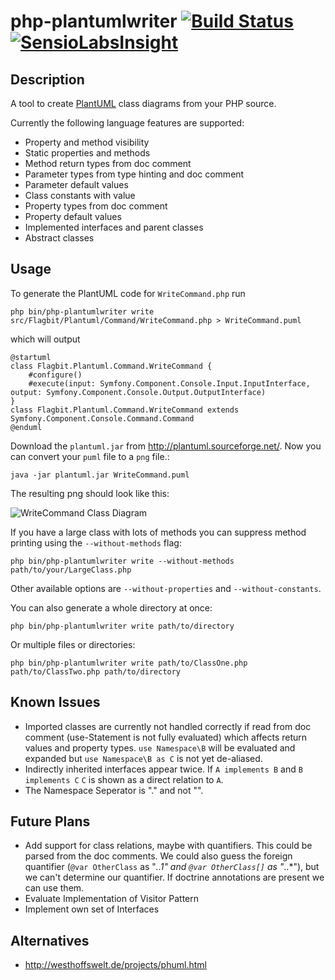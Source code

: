 php-plantumlwriter [![Build Status](https://travis-ci.org/davidfuhr/php-plantumlwriter.png?branch=master)](https://travis-ci.org/davidfuhr/php-plantumlwriter) [![SensioLabsInsight](https://insight.sensiolabs.com/projects/ec51fd8d-6505-45ec-af41-7cb70ce1d89c/mini.png)](https://insight.sensiolabs.com/projects/ec51fd8d-6505-45ec-af41-7cb70ce1d89c)
==================

Description
-----------

A tool to create [PlantUML](http://plantuml.sourceforge.net/) class diagrams from your PHP source.

Currently the following language features are supported:

- Property and method visibility
- Static properties and methods
- Method return types from doc comment
- Parameter types from type hinting and doc comment
- Parameter default values
- Class constants with value
- Property types from doc comment
- Property default values
- Implemented interfaces and parent classes
- Abstract classes

Usage
-----

To generate the PlantUML code for `WriteCommand.php` run

    php bin/php-plantumlwriter write src/Flagbit/Plantuml/Command/WriteCommand.php > WriteCommand.puml

which will output

    @startuml
    class Flagbit.Plantuml.Command.WriteCommand {
        #configure()
        #execute(input: Symfony.Component.Console.Input.InputInterface, output: Symfony.Component.Console.Output.OutputInterface)
    }
    class Flagbit.Plantuml.Command.WriteCommand extends Symfony.Component.Console.Command.Command
    @enduml

Download the `plantuml.jar` from http://plantuml.sourceforge.net/. Now you can convert your `puml` file to a `png` file.:

    java -jar plantuml.jar WriteCommand.puml

The resulting png should look like this:

![WriteCommand Class Diagram](http://davidfuhr.github.io/php-plantumlwriter/img/WriteCommand.png)

If you have a large class with lots of methods you can suppress method printing using the `--without-methods` flag:

    php bin/php-plantumlwriter write --without-methods path/to/your/LargeClass.php

Other available options are `--without-properties` and `--without-constants`.

You can also generate a whole directory at once:

    php bin/php-plantumlwriter write path/to/directory

Or multiple files or directories:

    php bin/php-plantumlwriter write path/to/ClassOne.php path/to/ClassTwo.php path/to/directory

Known Issues
------------

- Imported classes are currently not handled correctly if read from doc comment
  (use-Statement is not fully evaluated) which affects return values and property
  types. `use Namespace\B` will be evaluated and expanded but `use Namespace\B as C`
  is not yet de-aliased.
- Indirectly inherited interfaces appear twice. If `A implements B` and `B implements C`
  `C` is shown as a direct relation to `A`.
- The Namespace Seperator is "." and not "\".

Future Plans
------------

- Add support for class relations, maybe with quantifiers. This could be parsed from
  the doc comments. We could also guess the foreign quantifier (`@var OtherClass` as
  "*..1" and `@var OtherClass[]` as "*..*"), but we can't determine our quantifier.
  If doctrine annotations are present we can use them.
- Evaluate Implementation of Visitor Pattern
- Implement own set of Interfaces

Alternatives
------------

- http://westhoffswelt.de/projects/phuml.html
